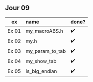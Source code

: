 Jour 09
-------

| ex | name | done? |
| :-: | :- | :- |
| Ex 01 | my_macroABS.h | :heavy_check_mark:
| Ex 02 | my.h | :heavy_check_mark:
| Ex 03 | my_param_to_tab | :heavy_check_mark:
| Ex 04 | my_show_tab | :heavy_check_mark:
| Ex 05 | is_big_endian | :heavy_check_mark:

